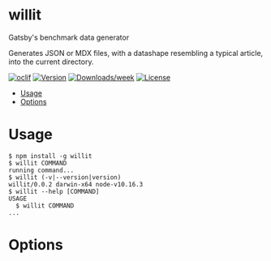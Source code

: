 willit
======

Gatsby&#39;s benchmark data generator

Generates JSON or MDX files, with a datashape resembling a typical article, into the current directory.

[![oclif](https://img.shields.io/badge/cli-oclif-brightgreen.svg)](https://oclif.io)
[![Version](https://img.shields.io/npm/v/willit.svg)](https://npmjs.org/package/willit)
[![Downloads/week](https://img.shields.io/npm/dw/willit.svg)](https://npmjs.org/package/willit)
[![License](https://img.shields.io/npm/l/willit.svg)](https://github.com/gatsbyjs/will-it-generate/blob/master/package.json)

<!-- toc -->
* [Usage](#usage)
* [Options](#options)
<!-- tocstop -->
# Usage
<!-- usage -->
```sh-session
$ npm install -g willit
$ willit COMMAND
running command...
$ willit (-v|--version|version)
willit/0.0.2 darwin-x64 node-v10.16.3
$ willit --help [COMMAND]
USAGE
  $ willit COMMAND
...
```
<!-- usagestop -->
# Options
<!-- commands -->

<!-- commandsstop -->
